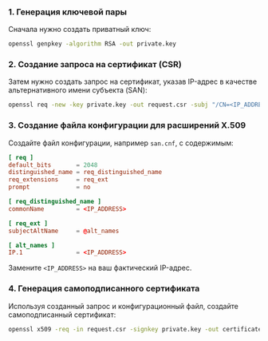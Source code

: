 ### 1. Генерация ключевой пары

Сначала нужно создать приватный ключ:

```bash
openssl genpkey -algorithm RSA -out private.key
```

### 2. Создание запроса на сертификат (CSR)

Затем нужно создать запрос на сертификат, указав IP-адрес в качестве альтернативного имени субъекта (SAN):

```bash
openssl req -new -key private.key -out request.csr -subj "/CN=<IP_ADDRESS>"
```

### 3. Создание файла конфигурации для расширений X.509

Создайте файл конфигурации, например `san.cnf`, с содержимым:

```conf
[ req ]
default_bits       = 2048
distinguished_name = req_distinguished_name
req_extensions     = req_ext
prompt             = no

[ req_distinguished_name ]
commonName         = <IP_ADDRESS>

[ req_ext ]
subjectAltName     = @alt_names

[ alt_names ]
IP.1               = <IP_ADDRESS>
```

Замените `<IP_ADDRESS>` на ваш фактический IP-адрес.

### 4. Генерация самоподписанного сертификата

Используя созданный запрос и конфигурационный файл, создайте самоподписанный сертификат:

```bash
openssl x509 -req -in request.csr -signkey private.key -out certificate.crt -days 365 -extfile san.cnf -extensions req_ext
```
